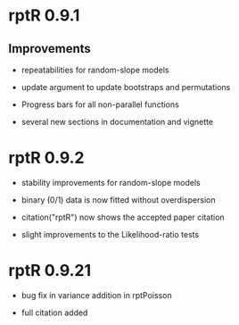 # rptR 0.9.1

## Improvements

* repeatabilities for random-slope models 

* update argument to update bootstraps and permutations  

* Progress bars for all non-parallel functions  

* several new sections in documentation and vignette


# rptR 0.9.2

* stability improvements for random-slope models

* binary (0/1) data is now fitted without overdispersion

* citation("rptR") now shows the accepted paper citation

* slight improvements to the Likelihood-ratio tests


# rptR 0.9.21

* bug fix in variance addition in rptPoisson

* full citation added